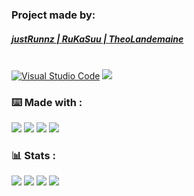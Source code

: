 
<!-- 
[![made-with-javascript](https://img.shields.io/badge/Made%20with-JavaScript-fdbe02.svg)](https://www.javascript.com)

[![made-with-html](https://img.shields.io/badge/Made%20with-HTML-FF7518.svg)](https://www.javascript.com)

[![made-with-css](https://img.shields.io/badge/Made%20with-CSS-246bce.svg)](https://www.javascript.com) -->
<!-- 
![Visual Studio Code](https://img.shields.io/badge/--007ACC?logo=visual%20studio%20code&logoColor=ffffff) -->

<!-- 
[![GitHub commits](https://badgen.net/github/commits/Naereen/Strapdown.js)](https://GitHub.com/justRunnz/PROJET_JS_AVANCEE/commit/) -->



<div>
    <h3>Project made by:</h3>
    <a href="https://github.com/justRunnz"><h5>justRunnz |   
    <a href="https://github.com/RuKaSuu">RuKaSuu |
    <a href="https://github.com/TheoLandemaine">TheoLandemaine</a>

</div>

<br>
<div>
    <!-- <a
        href="https://open.vscode.dev/justRunnz/PROJET_JS_AVANCEE/tree/MC-dev/">
        <img src="https://open.vscode.dev/badges/open-in-vscode.svg">
    </a>  -->
    <a href='https://open.vscode.dev/justRunnz/PROJET_JS_AVANCEE/tree/MC-dev/' target="_blank"><img alt='Visual Studio Code' src='https://img.shields.io/badge/Open_in Visual Studio Code-100000?style=flat&logo=Visual Studio Code&logoColor=0088E4&labelColor=1F1F1F&color=007acc'/></a>
    <a 
        href='x-github-client://openRepo/https://github.com/justRunnz/PROJET_JS_AVANCEE'>
        <img src='https://img.shields.io/badge/Open_With Github Desktop-100000?style=flat&logo=GitHub&logoColor=white&labelColor=1F1F1F&color=4a0e78'/></a>
</div>



<div>
    <h3>⌨️ Made with : </h3>
    <a>
        <img src="https://img.shields.io/badge/--181717?logo=github&logoColor=ffffff">
    </a>
    <a>
        <img src="https://img.shields.io/badge/--F7DF1E?logo=javascript&logoColor=000">
    </a>
    <a>
        <img src="https://img.shields.io/badge/--246bce?logo=css3&logoColor=ffffff">
    </a>
    <a>
        <img src="https://img.shields.io/badge/--FF7518?logo=html5&logoColor=ffffff">
    </a>
</div>

<div>
    <h3>📊 Stats : </h3>
        <a>
        <img src="https://badgen.net/github/branches/justRunnz/PROJET_JS_AVANCEE/">
    </a>
    <a>
        <img src="https://badgen.net/github/commits/justRunnz/PROJET_JS_AVANCEE/MC-dev">
    </a>
    <a>
        <img src="https://badgen.net/github/last-commit/justRunnz/PROJET_JS_AVANCEE/MC-dev">
    </a>
        <a>
        <img src="https://badgen.net/github/clones/justRunnz/PROJET_JS_AVANCEE/MC-dev">
    </a>
    <!-- <a>
        <img src="https://img.shields.io/github/downloads/justRunnz/PROJET_JS_AVANCEE/MC-dev/total.svg">
    </a> -->
</div>
